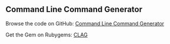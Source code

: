 ## Command Line Command Generator

Browse the code on GitHub: [Command Line Command Generator](https://github.com/sublayerapp/clag)

Get the Gem on Rubygems: [CLAG](https://rubygems.org/gems/clag)